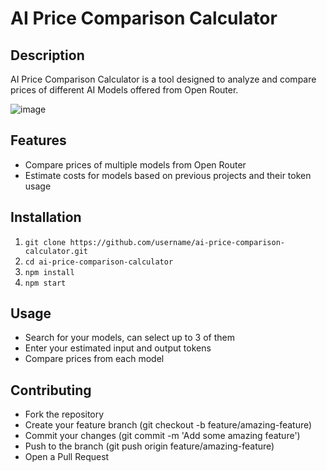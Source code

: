 # AI Price Comparison Calculator

## Description
AI Price Comparison Calculator is a tool designed to analyze and compare prices of different AI Models offered from Open Router. 

![image](https://github.com/user-attachments/assets/a86a73bb-0ee3-4fbd-92ca-1582aa58fd24)


## Features
- Compare prices of multiple models from Open Router
- Estimate costs for models based on previous projects and their token usage


## Installation
1. `git clone https://github.com/username/ai-price-comparison-calculator.git`
2. `cd ai-price-comparison-calculator`
3. `npm install`
4. `npm start`


## Usage
- Search for your models, can select up to 3 of them
- Enter your estimated input and output tokens
- Compare prices from each model


## Contributing
- Fork the repository
- Create your feature branch (git checkout -b feature/amazing-feature)
- Commit your changes (git commit -m 'Add some amazing feature')
- Push to the branch (git push origin feature/amazing-feature)
- Open a Pull Request
